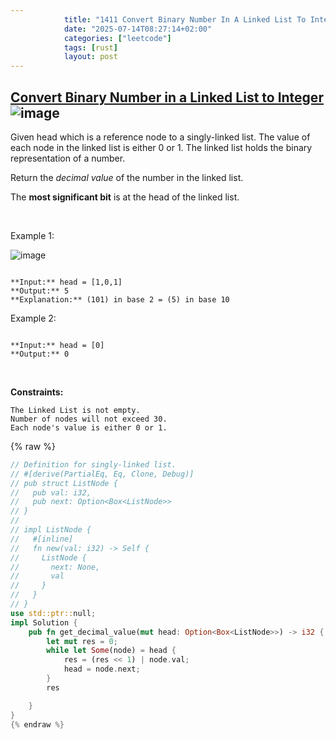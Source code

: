 ```yaml
---
            title: "1411 Convert Binary Number In A Linked List To Integer"
            date: "2025-07-14T08:27:14+02:00"
            categories: ["leetcode"]
            tags: [rust]
            layout: post
---
```

            
## [Convert Binary Number in a Linked List to Integer](https://leetcode.com/problems/convert-binary-number-in-a-linked-list-to-integer) ![image](https://img.shields.io/badge/Difficulty-Easy-brightgreen)

Given head which is a reference node to a singly-linked list. The value of each node in the linked list is either 0 or 1. The linked list holds the binary representation of a number.

Return the *decimal value* of the number in the linked list.

The **most significant bit** is at the head of the linked list.

 

Example 1:

![image](https://assets.leetcode.com/uploads/2019/12/05/graph-1.png)
```

**Input:** head = [1,0,1]
**Output:** 5
**Explanation:** (101) in base 2 = (5) in base 10

```

Example 2:

```

**Input:** head = [0]
**Output:** 0

```

 

**Constraints:**

	The Linked List is not empty.
	Number of nodes will not exceed 30.
	Each node's value is either 0 or 1.

{% raw %}
```rust
// Definition for singly-linked list.
// #[derive(PartialEq, Eq, Clone, Debug)]
// pub struct ListNode {
//   pub val: i32,
//   pub next: Option<Box<ListNode>>
// }
// 
// impl ListNode {
//   #[inline]
//   fn new(val: i32) -> Self {
//     ListNode {
//       next: None,
//       val
//     }
//   }
// }
use std::ptr::null;
impl Solution {
    pub fn get_decimal_value(mut head: Option<Box<ListNode>>) -> i32 {
        let mut res = 0;
        while let Some(node) = head {
            res = (res << 1) | node.val;
            head = node.next;
        }
        res

    }
}
{% endraw %}
